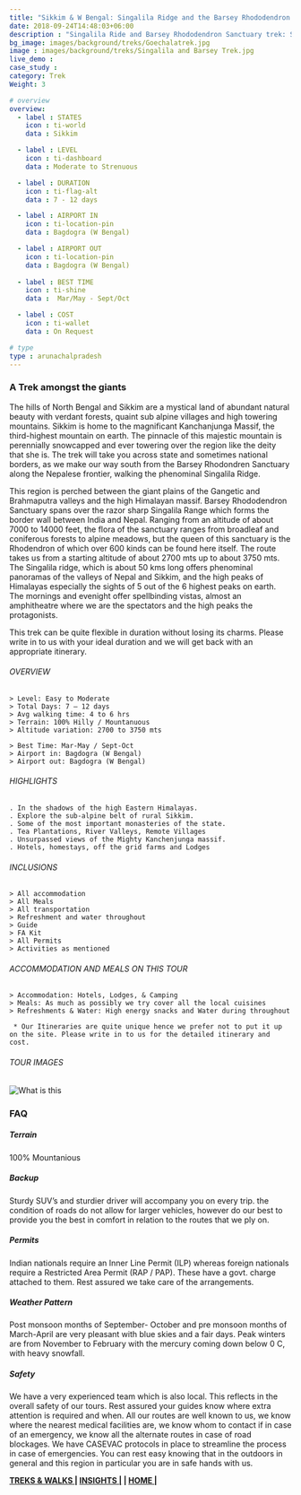 ```yaml
---
title: "Sikkim & W Bengal: Singalila Ridge and the Barsey Rhododendron Sanctuary | TREKKING HOLIDAY"
date: 2018-09-24T14:48:03+06:00
description : "Singalila Ride and Barsey Rhododendron Sanctuary trek: Sikkim"
bg_image: images/background/treks/Goechalatrek.jpg
image : images/background/treks/Singalila and Barsey Trek.jpg
live_demo : 
case_study :
category: Trek
Weight: 3

# overview
overview:
  - label : STATES
    icon : ti-world
    data : Sikkim

  - label : LEVEL
    icon : ti-dashboard
    data : Moderate to Strenuous

  - label : DURATION
    icon : ti-flag-alt
    data : 7 - 12 days

  - label : AIRPORT IN
    icon : ti-location-pin
    data : Bagdogra (W Bengal)

  - label : AIRPORT OUT
    icon : ti-location-pin
    data : Bagdogra (W Bengal)
    
  - label : BEST TIME
    icon : ti-shine
    data :  Mar/May - Sept/Oct

  - label : COST
    icon : ti-wallet
    data : On Request

# type
type : arunachalpradesh
---
```


### A Trek amongst the giants

The hills of North Bengal and Sikkim are a mystical land of abundant natural beauty with verdant forests, quaint sub alpine villages and high towering mountains. Sikkim is home to the magnificant Kanchanjunga Massif, the third-highest mountain on earth. The pinnacle of this majestic mountain is perennially snowcapped and ever towering over the region like the deity that she is. The trek will take you across state and sometimes national borders, as we make our way south from the Barsey Rhodondren Sanctuary along the Nepalese frontier, walking the phenominal Singalila Ridge.

This region is perched between the giant plains of the Gangetic and Brahmaputra valleys and the high Himalayan massif. Barsey Rhododendron Sanctuary spans over the razor sharp Singalila Range which forms the border wall between India and Nepal. Ranging from an altitude of about 7000 to 14000 feet, the flora of the sanctuary ranges from broadleaf and coniferous forests to alpine meadows, but the queen of this sanctuary is the Rhodendron of which over 600 kinds can be found here itself. The route takes us from a starting altitude of about 2700 mts up to about 3750 mts. The Singalila ridge, which is about 50 kms long offers phenominal panoramas of the valleys of Nepal and Sikkim, and the high peaks of Himalayas especially the sights of 5 out of the 6 highest peaks on earth. The mornings and evenight offer spellbinding vistas, almost an amphitheatre where we are the spectators and the high peaks the protagonists.

This trek can be quite flexible in duration without losing its charms. Please write in to us with your ideal duration and we will get back with an appropriate itinerary.







###### OVERVIEW
```
> Level: Easy to Moderate
> Total Days: 7 – 12 days
> Avg walking time: 4 to 6 hrs
> Terrain: 100% Hilly / Mountanuous
> Altitude variation: 2700 to 3750 mts

> Best Time: Mar-May / Sept-Oct 
> Airport in: Bagdogra (W Bengal)
> Airport out: Bagdogra (W Bengal)
```




###### HIGHLIGHTS
```
. In the shadows of the high Eastern Himalayas.
. Explore the sub-alpine belt of rural Sikkim.
. Some of the most important monasteries of the state.
. Tea Plantations, River Valleys, Remote Villages
. Unsurpassed views of the Mighty Kanchenjunga massif.
. Hotels, homestays, off the grid farms and Lodges
```

###### INCLUSIONS
```
> All accommodation
> All Meals
> All transportation
> Refreshment and water throughout
> Guide 
> FA Kit
> All Permits
> Activities as mentioned
```
###### ACCOMMODATION AND MEALS ON THIS TOUR
```
> Accommodation: Hotels, Lodges, & Camping
> Meals: As much as possibly we try cover all the local cuisines
> Refreshments & Water: High energy snacks and Water during throughout
```

``` * Our Itineraries are quite unique hence we prefer not to put it up on the site. Please write in to us for the detailed itinerary and cost.```

###### TOUR IMAGES

![What is this](/images/background/treks/sikkimhikegallery.jpg)



### FAQ



##### Terrain 

100% Mountanious

##### Backup
Sturdy SUV’s and sturdier driver will accompany you on every trip. the condition of roads do not allow for larger vehicles, however do our best to provide you the best in comfort in relation to the routes that we ply on. 

##### Permits
Indian nationals require an Inner Line Permit (ILP) whereas foreign nationals require a Restricted Area Permit (RAP / PAP). These have a govt. charge attached to them. Rest assured we take care of the arrangements.

##### Weather Pattern
Post monsoon months of September- October and pre monsoon months of March-April are very pleasant with blue skies and a fair days. Peak winters are from November to February with the mercury coming down below 0 C, with heavy snowfall.

##### Safety 
We have a very experienced team which is also local. This reflects in the overall safety of our tours. Rest assured your guides know where extra attention is required and when. All our routes are well known to us, we know where the nearest medical facilities are, we know whom to contact if in case of an emergency, we know all the alternate routes in case of road blockages. We have CASEVAC protocols in place to streamline the process in case of emergencies. You can rest easy knowing that in the outdoors in general and this region in particular you are in safe hands with us.

**[TREKS & WALKS  ](https://www.northbynortheast.in/treks/)       |  [INSIGHTS |](https://www.northbynortheast.in/insights/) |  [HOME |](https://www.northbynortheast.in/)**
 
